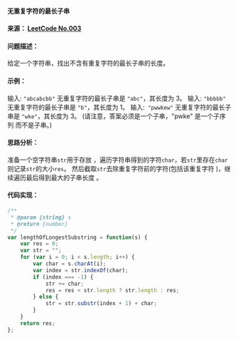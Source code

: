 ﻿#### 无重复字符的最长子串
#### 来源： [LeetCode No.003](https://leetcode-cn.com/problems/longest-substring-without-repeating-characters/description/)
#### 问题描述：
给定一个字符串，找出不含有重复字符的最长子串的长度。
#### 示例：
输入: `"abcabcbb"`  无重复字符的最长子串是 `"abc"`，其长度为 3。
输入: `"bbbbb"`  无重复字符的最长子串是 `"b"`，其长度为 1。
输入:` "pwwkew"` 无重复字符的最长子串是 `"wke"`，其长度为 3。
(请注意，答案必须是一个子串，"pwke" 是一个子序列 而不是子串。)
#### 思路分析：
准备一个空字符串`str`用于存放 ，遍历字符串得到的字符`char`，若`str`里存在`char`则记录`str`的大小`res`。
然后截取`str`去除重复字符前的字符(包括该重复字符 )，继续遍历最后得到最大的子串长度 。
#### 代码实现：
```js
/**
 * @param {string} s
 * @return {number}
 */
var lengthOfLongestSubstring = function(s) {
    var res = 0;
    var str = "";
    for (var i = 0; i < s.length; i++) {
        var char = s.charAt(i);
        var index = str.indexOf(char);
        if (index === -1) {
            str += char;
            res = res < str.length ? str.length : res;
        } else {
            str = str.substr(index + 1) + char;
        }
    }
    return res;
};
```


